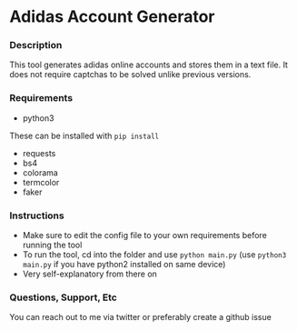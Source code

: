 # Adidas Account Generator

### Description
This tool generates adidas online accounts and stores them in a text file. It does not require captchas to be solved unlike previous versions.

### Requirements
- python3

These can be installed with `pip install`
- requests
- bs4
- colorama
- termcolor
- faker

### Instructions
- Make sure to edit the config file to your own requirements before running the tool
- To run the tool, cd into the folder and use `python main.py` (use `python3 main.py` if you have python2 installed on same device)
- Very self-explanatory from there on

### Questions, Support, Etc
You can reach out to me via twitter or preferably create a github issue
